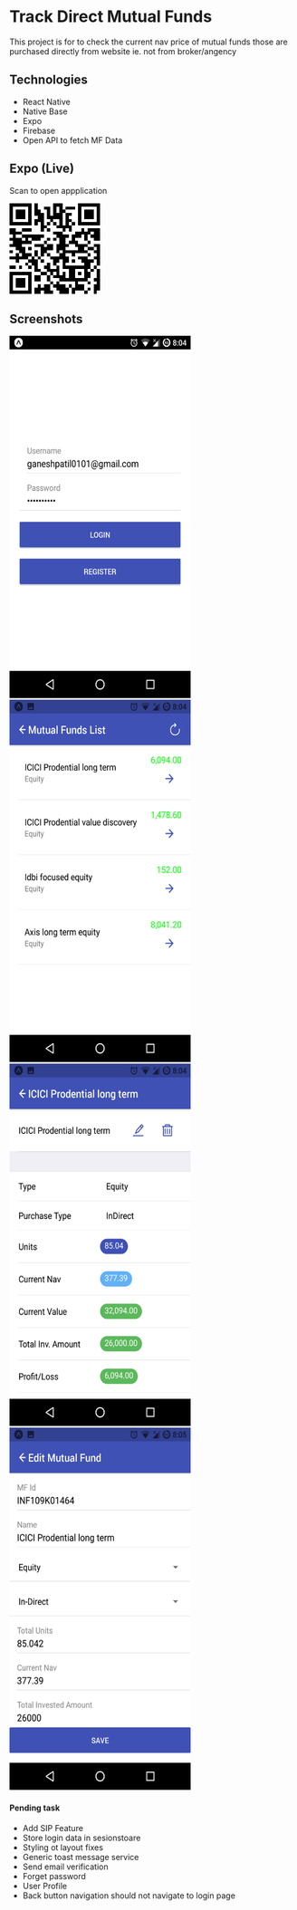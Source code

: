 # Track Direct Mutual Funds
This project is for to check the current nav price of mutual funds those are purchased directly from website ie. not from broker/angency

## Technologies
* React Native
* Native Base
* Expo
* Firebase
* Open API to fetch MF Data

## Expo (Live)
Scan to open appplication

![expo](assets/images/expo.png)

## Screenshots
<img src="assets/images/Login.png" width="320" height="640" />
<img src="assets/images/List.png" width="320" height="640" />
<img src="assets/images/Details.png" width="320" height="640" />
<img src="assets/images/Edit.png" width="320" height="640" />

#### Pending task
* Add SIP Feature
* Store login data in sesionstoare 
* Styling ot layout fixes
* Generic toast message service
* Send email verification
* Forget password
* User Profile
* Back button navigation should not navigate to login page
